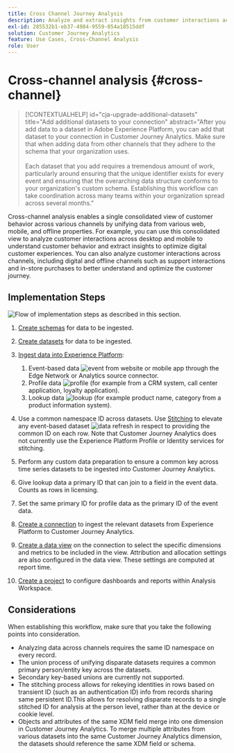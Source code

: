 ```yaml
---
title: Cross Channel Journey Analysis
description: Analyze and extract insights from customer interactions across the customer journey.
exl-id: 285532b1-eb37-4984-9559-054a18515ddf
solution: Customer Journey Analytics
feature: Use Cases, Cross-Channel Analysis
role: User
---
```

# Cross-channel analysis {#cross-channel}

<!-- markdownlint-disable MD034 -->

>[!CONTEXTUALHELP]
>id="cja-upgrade-additional-datasets"
>title="Add additional datasets to your connection"
>abstract="After you add data to a dataset in Adobe Experience Platform, you can add that dataset to your connection in Customer Journey Analytics. Make sure that when adding data from other channels that they adhere to the schema that your organization uses.<br><br>Each dataset that you add requires a tremendous amount of work, particularly around ensuring that the unique identifier exists for every event and ensuring that the overarching data structure conforms to your organization's custom schema. Establishing this workflow can take coordination across many teams within your organization spread across several months."

<!-- markdownlint-enable MD034 -->

Cross-channel analysis enables a single consolidated view of customer behavior across various channels by unifying data from various web, mobile, and offline properties. For example, you can use this consolidated view to analyze customer interactions across desktop and mobile to understand customer behavior and extract insights to optimize digital customer experiences. You can also analyze customer interactions across channels, including digital and offline channels such as support interactions and in-store purchases to better understand and optimize the customer journey.

## Implementation Steps

![Flow of implementation steps as described in this section.](../assets/cca-architecture.png)

1. [Create schemas](https://experienceleague.adobe.com/docs/experience-platform/xdm/tutorials/create-schema-ui.html) for data to be ingested.
1. [Create datasets](https://experienceleague.adobe.com/docs/platform-learn/tutorials/data-ingestion/create-datasets-and-ingest-data.html) for data to be ingested.
1. [Ingest data into Experience Platform](https://experienceleague.adobe.com/docs/platform-learn/tutorials/data-ingestion/understanding-data-ingestion.html):
   1. Event-based data ![event](https://spectrum.adobe.com/static/icons/workflow_18/Smock_Events_18_N.svg) from website or mobile app through the Edge Network or Analytics source connector.
   2. Profile data ![profile](https://spectrum.adobe.com/static/icons/workflow_18/Smock_User_18_N.svg) (for example from a CRM system, call center application, loyalty application).
   3. Lookup data ![lookup](https://spectrum.adobe.com/static/icons/workflow_18/Smock_Search_18_N.svg) (for example product name, category from a product information system).

1. Use a common namespace ID across datasets. Use [Stitching](../../stitching/overview.md) to elevate any event-based dataset ![data refresh](https://spectrum.adobe.com/static/icons/workflow_18/Smock_DataRefresh_18_N.svg) in respect to providing the common ID on each row. Note that Customer Journey Analytics does not currently use the Experience Platform Profile or Identity services for stitching.
1. Perform any custom data preparation to ensure a common key across time series datasets to be ingested into Customer Journey Analytics.
1. Give lookup data a primary ID that can join to a field in the event data. Counts as rows in licensing.
1. Set the same primary ID for profile data as the primary ID of the event data.
1. [Create a connection](../../connections/overview.md) to ingest the relevant datasets from Experience Platform to Customer Journey Analytics.
1. [Create a data view](/help/data-views/create-dataview.md) on the connection to select the specific dimensions and metrics to be included in the view. Attribution and allocation settings are also configured in the data view. These settings are computed at report time.
1. [Create a project](/help/analysis-workspace/home.md) to configure dashboards and reports within Analysis Workspace.

## Considerations

When establishing this workflow, make sure that you take the following points into consideration.

* Analyzing data across channels requires the same ID namespace on every record.
* The union process of unifying disparate datasets requires a common primary person/entity key across the datasets.
* Secondary key-based unions are currently not supported.
* The stitching process allows for rekeying identities in rows based on transient ID (such as an authentication ID) info from records sharing same persistent ID.This allows for resolving disparate records to a single stitched ID for analysis at the person level, rather than at the device or cookie level.
* Objects and attributes of the same XDM field merge into one dimension in Customer Journey Analytics. To  merge multiple attributes from various datasets into the same Customer Journey Analytics dimension, the datasets should reference the same XDM field or schema.

